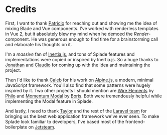 # Credits

First, I want to thank [Patricio](https://twitter.com/ijpatricio) for reaching out and showing me the idea of mixing Blade and Vue components. I've worked with renderless templates in Vue 2, but it absolutely blew my mind when he demoed the *Render*-component. He was generous enough to find time for a brainstorming call and elaborate his thoughts on it.

I'm a *massive* fan of [Inertia.js](https://inertiajs.com), and tons of Splade features and implementations were copied or inspired by Inertia.js. So a huge thanks to [Jonathan](https://twitter.com/reinink) and [Claudio](https://twitter.com/claudiodekker) for coming up with the idea and maintaining the project.

Then I'd like to thank [Caleb](https://twitter.com/calebporzio) for his work on [Alpine.js](https://alpinejs.dev), a modern, minimal JavaScript framework. You'll also find that some patterns were hugely inspired by it. Two other projects I should mention are [Wire Elements](https://wire-elements.dev) by [Philo](https://twitter.com/Philo01) and [Momentum Modal](https://github.com/lepikhinb/momentum-modal) by [Boris](https://twitter.com/lepikhinb/). Both were tremendously helpful while implementing the Modal feature in Splade.

And lastly, I need to thank [Taylor](https://twitter.com/taylorotwell) and the rest of the [Laravel team](https://laravel.com/team) for bringing us the best web application framework we've ever seen. To make Splade look familiar to developers, I've based most of the frontend-boilerplate on [Jetsteam](https://jetstream.laravel.com/2.x/introduction.html).
